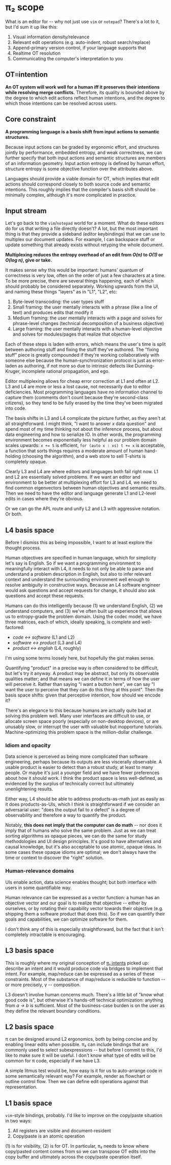 # π₂ scope
What is an editor for -- why not just use `vim` or `notepad`? There's a lot to it, but I'd sum it up like this:

1. Visual information density/relevance
2. Relevant edit operations (e.g. auto-indent, robust search/replace)
3. Append-primary version control, if your language supports that
4. Realtime OT resolution
5. Communicating the computer's interpretation to you


## OT≡intention
**An OT system will work well for a human iff it preserves their intentions while resolving merge conflicts.** Therefore, its quality is bounded above by the degree to which edit actions reflect human intentions, and the degree to which those intentions can be resolved across users.


## Core constraint
**A programming language is a basis shift from input actions to semantic structures.**

Because input actions can be graded by ergonomic effort, and structures jointly by performance, embedded entropy, and weak correctness, we can further specify that both input actions and semantic structures are members of an information geometry. Input action entropy is defined by human effort, structure entropy is some objective function over the attributes above.

Languages should provide a viable domain for OT, which implies that edit actions should correspond closely to both source code and semantic intentions. This roughly implies that the compiler's basis shift should be minimally complex, although it's more complicated in practice.


## Input stream
Let's go back to the `vim`/`notepad` world for a moment. What do these editors do for us that writing a file directly doesn't? A lot, but the most important thing is that they provide a sideband (editor keybindings) that we can use to multiplex our document updates. For example, I can backspace stuff or update something that already exists without retyping the whole document.

**Multiplexing reduces the entropy overhead of an edit from _O(n)_ to _O(1)_ or _O(log n)_, give or take.**

It makes sense why this would be important: humans' quantum of correctness is very low, often on the order of just a few characters at a time. To be more precise, there are several things happening, each of which should probably be considered separately. Working upwards from the UI, and naming these things "layers" as in "L1", "L2", etc:

1. Byte-level transcoding: the user types stuff
2. Small framing: the user mentally interacts with a phrase (like a line of text) and produces edits that modify it
3. Medium framing: the user mentally interacts with a page and solves for phrase-level changes (technical decomposition of a business objective)
4. Large framing: the user mentally interacts with a human-level objective and solves for modules/pages that realize that objective

Each of these steps is laden with errors, which means the user's time is split between authoring stuff and fixing the stuff they've authored. The "fixing stuff" piece is greatly compounded if they're working collaboratively with someone else because the human-synchronization protocol is just as error-laden as authoring, if not more so due to intrinsic defects like Dunning-Kruger, incomplete rational propagation, and ego.

Editor multiplexing allows for cheap error correction at L1 and often at L2. L3 and L4 are more or less a lost cause, not necessarily due to editor deficiencies. Most programming languages have no information channel to capture them (comments don't count because they're second-class citizens), so they tend to be fully erased by the time they've been migrated into code.

The basis shifts in L3 and L4 complicate the picture further, as they aren't at all straightforward. I might think, "I want to answer _x_ data question" and spend most of my time thinking not about the inference process, but about data engineering and how to serialize IO. In other words, the programming environment becomes exponentially less helpful as our problem domain scales upwards: `x += 5` is efficient, `for (auto x : xs) t += x` is acceptable, a function that sorts things requires a moderate amount of human hand-holding (choosing the algorithm), and a web store to sell T-shirts is completely opaque.

Clearly L3 and L4 are where editors and languages both fail right now. L1 and L2 are essentially solved problems. If we want an editor and environment to be better at multiplexing effort for L3 and L4, we need to find common eigenvectors between human objectives and semantic results. Then we need to have the editor and language generate L1 and L2-level edits in cases where they're obvious.

Or we can go the APL route and unify L2 and L3 with aggressive notation. Or both.


## L4 basis space
Before I dismiss this as being impossible, I want to at least explore the thought process.

Human objectives are specified in human language, which for simplicity let's say is English. So if we want a programming environment to meaningfully interact with L4, it needs to not only be able to parse and understand a problem description in English, but also to infer relevant context and understand the surrounding environment well enough to resolve ambiguity in constructive ways. Because an L4 software engineer would ask questions and accept requests for change, it should also ask questions and accept these requests.

Humans can do this intelligently because (1) we understand English, (2) we understand computers, and (3) we've often built up experience that allows us to entropy-grade the problem domain. Using the codec model, we have three matrices, each of which, ideally speaking, is complete and well-factored:

+ _code ↔ software_ (L1 and L2)
+ _software ↔ product_ (L3 and L4)
+ _product ↔ english_ (L4, roughly)

I'm using some terms loosely here, but hopefully the gist makes sense.

Quantifying "product" in a precise way is often considered to be difficult, but let's try it anyway. A product may be abstract, but only its observable qualities matter; and that means we can define it in terms of how the user will perceive it. Rather than saying "I want a button here", we can say "I want the user to perceive that they can do this thing at this point". Then the basis space shifts: given that perceptive intention, how should we encode it?

There's an elegance to this because humans are actually quite bad at solving this problem well. Many user interfaces are difficult to use, or allocate screen space poorly (especially on non-desktop devices), or are unusably slow, or interrupt the user with valuable but inopportune tutorials. Machine-optimizing this problem space is the million-dollar challenge.


### Idiom and opacity
Data science is perceived as being more complicated than software engineering, perhaps because its outputs are less viscerally observable. A usable product is easier to detect than a robust study, at least to many people. Or maybe it's just a younger field and we have fewer preferences about how it should work. I think the product space is less well-defined, as evidenced by the surplus of technically correct but ultimately unenlightening results.

Either way, L4 should be able to address products-as-math just as easily as it does products-as-UIs, which I think is straightforward if we consider an adversarial user: "does the output fail to _x_ defect" is a degree of observability and therefore a way to quantify the product.

Notably, **this does not imply that the computer can do math** -- nor does it imply that of humans who solve the same problem. Just as we can treat sorting algorithms as opaque pieces, we can do the same for study methodologies and UI design principles. It's good to have alternatives and causal knowledge, but it's also acceptable to use atomic, opaque ideas. In some cases these opaque idioms are optimal; we don't always have the time or context to discover the "right" solution.


### Human-relevance domains
UIs enable action, data science enables thought; but both interface with users in some quantifiable way.

Human relevance can be expressed as a vector function: a human has an objective vector and our goal is to realize that objective -- either by ourselves, or by rotating their capability vector towards their objective (e.g. shipping them a software product that does this). So if we can quantify their goals and capabilities, we can optimize software for them.

I don't think any of this is especially straightforward, but the fact that it isn't completely intractable is encouraging.


## L3 basis space
This is roughly where my original conception of [π₁ intents](pi1-intent.md) picked up: describe an intent and it would produce code via bridges to implement that intent. For example, map/reduce can be expressed as a series of these constraints. Most of the substance of map/reduce is reducible to function -- or more precisely, γ -- composition.

L3 doesn't involve human concerns much. There's a little bit of "know what good code is", but otherwise it's hands-off technical optimization: anything from _a → b_ is sufficient. Most of the business-case burden is on the user as they define the relevant boundary conditions.


## L2 basis space
π can be designed around L2 ergonomics, both by being concise and by enabling linear edits when possible. π₂ can include bindings that are commonly used to select subexpressions -- but before I commit to this, I'd like to make sure it will be useful. I don't know what type of edits will be common for π code, especially if we have L3.

A simple litmus test would be, how easy is it for us to auto-arrange code in some semantically relevant way? For example, render as flowchart or outline control flow. Then we can define edit operations against that representation.


## L1 basis space
`vim`-style bindings, probably. I'd like to improve on the copy/paste situation in two ways:

1. All registers are visible and document-resident
2. Copy/paste is an atomic operation

(1) is for visibility, (2) is for OT. In particular, π₂ needs to know where copy/pasted content comes from so we can transpose OT edits into the copy buffer and ultimately across the copy/paste operation itself.
